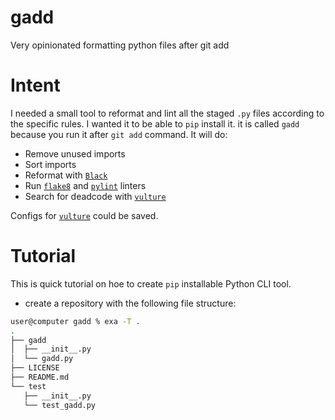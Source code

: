 # gadd
Very opinionated formatting python files after git add

# Intent
I needed a small tool to reformat and lint all the staged `.py` files according to the specific rules. I wanted it to be able to `pip` install it. it is called `gadd` because you run it after `git add` command.
It will do:
* Remove unused imports
* Sort imports
* Reformat with [`Black`](https://github.com/psf/black)
* Run [`flake8`](https://github.com/PyCQA/pylint) and [`pylint`](https://github.com/PyCQA/flake8) linters
* Search for deadcode with [`vulture`](https://github.com/jendrikseipp/vulture)

Configs for [`vulture`](https://github.com/jendrikseipp/vulture) could be saved.

# Tutorial
This is quick tutorial on hoe to create `pip` installable Python CLI tool.

* create a repository with the following file structure: 
```bash
user@computer gadd % exa -T .
.
├── gadd
│  ├── __init__.py
│  └── gadd.py
├── LICENSE
├── README.md
└── test
   ├── __init__.py
   └── test_gadd.py
```